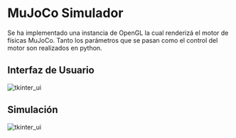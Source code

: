 ﻿# MuJoCo Simulador

Se ha implementado una instancia de OpenGL la cual renderizá el motor de físicas MuJoCo. Tanto los parámetros que se pasan como el control del motor son realizados en python.

## Interfaz de Usuario
![tkinter_ui](https://github.com/gabi-er/Practicas_POO/blob/main/images/tkinter_ui.png "MuJoCo User Interface")

## Simulación
![tkinter_ui](https://github.com/gabi-er/Practicas_POO/blob/main/images/mujoco_sim_1.gif "Simulación")
